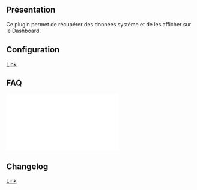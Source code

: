 ## Présentation ##

Ce plugin permet de récupérer des données système et de les afficher sur le Dashboard.


## Configuration ##
[Link](configuration.md)


## FAQ ##
![Link](faq.md)


## Changelog ##
[Link](changelog.md)



